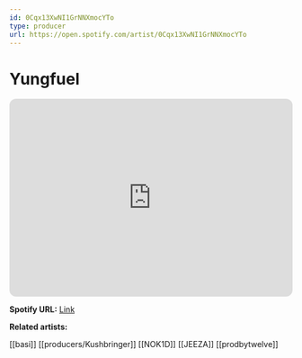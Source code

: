 ```yaml
---
id: 0Cqx13XwNI1GrNNXmocYTo
type: producer
url: https://open.spotify.com/artist/0Cqx13XwNI1GrNNXmocYTo
---
```

# Yungfuel

<iframe style="border-radius:12px" src="https://open.spotify.com/embed/artist/0Cqx13XwNI1GrNNXmocYTo" width="100%" height="352" frameBorder="0" allowfullscreen="" allow="autoplay; clipboard-write; encrypted-media; fullscreen; picture-in-picture" loading="lazy"></iframe>

**Spotify URL:** [Link](https://open.spotify.com/artist/0Cqx13XwNI1GrNNXmocYTo)

**Related artists:**

[[basi]]
[[producers/Kushbringer]]
[[NOK1D]]
[[JEEZA]]
[[prodbytwelve]]
